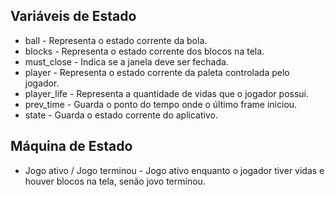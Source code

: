 Variáveis de Estado
-------------------

* ball - Representa o estado corrente da bola.
* blocks - Representa o estado corrente dos blocos na tela.
* must_close - Indica se a janela deve ser fechada.
* player - Representa o estado corrente da paleta controlada pelo jogador.
* player_life - Representa a quantidade de vidas que o jogador possui.
* prev_time - Guarda o ponto do tempo onde o último frame iniciou.
* state - Guarda o estado corrente do aplicativo.

Máquina de Estado
-----------------

* Jogo ativo / Jogo terminou - Jogo ativo enquanto o jogador tiver vidas e houver blocos na tela, senão jovo terminou.